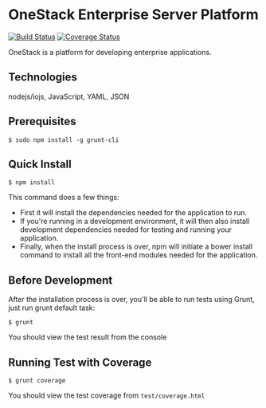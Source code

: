 OneStack Enterprise Server Platform
===================================

[![Build Status](https://img.shields.io/travis/e2tox/OneStack.svg?style=flat)](https://travis-ci.org/e2tox/OneStack)
[![Coverage Status](https://img.shields.io/coveralls/e2tox/OneStack/master.svg?style=flat)](https://coveralls.io/r/e2tox/OneStack?branch=master)

OneStack is a platform for developing enterprise applications.

## Technologies
nodejs/iojs, JavaScript, YAML, JSON

## Prerequisites
```
$ sudo npm install -g grunt-cli
```

## Quick Install
```
$ npm install
```

This command does a few things:
* First it will install the dependencies needed for the application to run.
* If you're running in a development environment, it will then also install development dependencies needed for testing and running your application.
* Finally, when the install process is over, npm will initiate a bower install command to install all the front-end modules needed for the application.

## Before Development
After the installation process is over, you'll be able to run tests using Grunt, just run grunt default task:

```
$ grunt
```

You should view the test result from the console

## Running Test with Coverage

```
$ grunt coverage
```

You should view the test coverage from `test/coverage.html`
